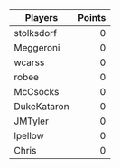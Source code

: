 Players     | Points
------------| ---:
stolksdorf  | 0
Meggeroni   | 0
wcarss      | 0
robee       | 0
McCsocks    | 0
DukeKataron | 0
JMTyler     | 0
lpellow     | 0
Chris       | 0
